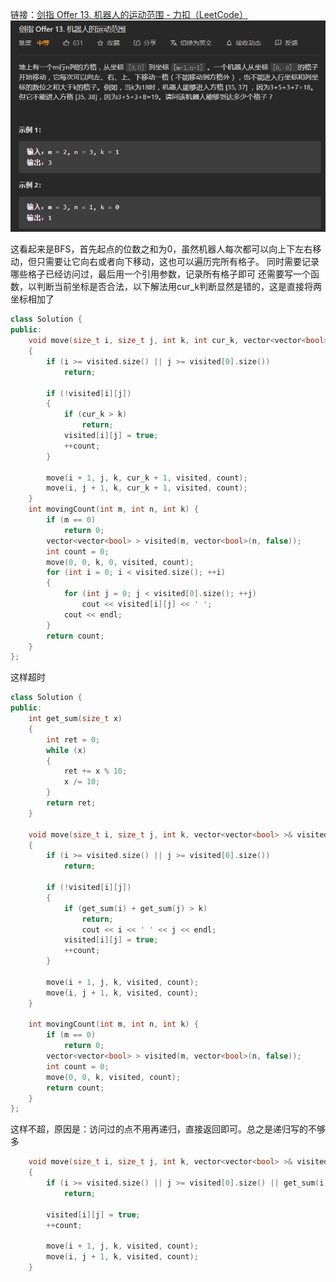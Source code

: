 链接：[剑指 Offer 13. 机器人的运动范围 - 力扣（LeetCode）](https://leetcode.cn/problems/ji-qi-ren-de-yun-dong-fan-wei-lcof/?envType=study-plan-v2&id=coding-interviews)
![image.png](https://raw.githubusercontent.com/ren77281/pigco-image/main/img/20230507184251.png)

这看起来是BFS，首先起点的位数之和为0，虽然机器人每次都可以向上下左右移动，但只需要让它向右或者向下移动，这也可以遍历完所有格子。
同时需要记录哪些格子已经访问过，最后用一个引用参数，记录所有格子即可
还需要写一个函数，以判断当前坐标是否合法，以下解法用cur_k判断显然是错的，这是直接将两坐标相加了
```cpp
class Solution {
public:
    void move(size_t i, size_t j, int k, int cur_k, vector<vector<bool> >& visited, int& count)
    {
        if (i >= visited.size() || j >= visited[0].size())
            return;

        if (!visited[i][j])
        {
            if (cur_k > k)
                return;
            visited[i][j] = true;
            ++count;
        }

        move(i + 1, j, k, cur_k + 1, visited, count);
        move(i, j + 1, k, cur_k + 1, visited, count);
    }
    int movingCount(int m, int n, int k) {
        if (m == 0) 
            return 0;
        vector<vector<bool> > visited(m, vector<bool>(n, false));
        int count = 0;
        move(0, 0, k, 0, visited, count);
        for (int i = 0; i < visited.size(); ++i)
        {
            for (int j = 0; j < visited[0].size(); ++j)
                cout << visited[i][j] << ' ';
            cout << endl;
        }
        return count;
    }
};
```
这样超时
```cpp
class Solution {
public:
    int get_sum(size_t x)
    {
        int ret = 0;
        while (x)
        {
            ret += x % 10;
            x /= 10;
        }
        return ret;
    }
    
    void move(size_t i, size_t j, int k, vector<vector<bool> >& visited, int& count)
    {
        if (i >= visited.size() || j >= visited[0].size())
            return;

        if (!visited[i][j])
        {
            if (get_sum(i) + get_sum(j) > k)
                return;
                cout << i << ' ' << j << endl;
            visited[i][j] = true;
            ++count;
        }

        move(i + 1, j, k, visited, count);
        move(i, j + 1, k, visited, count);
    }
    
    int movingCount(int m, int n, int k) {
        if (m == 0) 
            return 0;
        vector<vector<bool> > visited(m, vector<bool>(n, false));
        int count = 0;
        move(0, 0, k, visited, count);
        return count;
    }
};
```
这样不超，原因是：访问过的点不用再递归，直接返回即可。总之是递归写的不够多
```cpp
    void move(size_t i, size_t j, int k, vector<vector<bool> >& visited, int& count)
    {
        if (i >= visited.size() || j >= visited[0].size() || get_sum(i) + get_sum(j) > k || visited[i][j])
            return;

        visited[i][j] = true;
        ++count;

        move(i + 1, j, k, visited, count);
        move(i, j + 1, k, visited, count);
    }
```